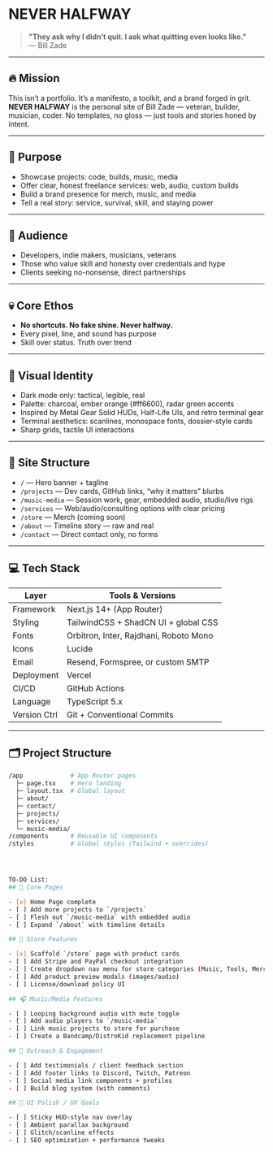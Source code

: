 # NEVER HALFWAY

> **"They ask why I didn’t quit. I ask what quitting even looks like."**  
> — Bill Zade

---

## 🔥 Mission

This isn’t a portfolio. It’s a manifesto, a toolkit, and a brand forged in grit.  
**NEVER HALFWAY** is the personal site of Bill Zade — veteran, builder, musician, coder. No templates, no gloss — just tools and stories honed by intent.

---

## 🧭 Purpose

- Showcase projects: code, builds, music, media  
- Offer clear, honest freelance services: web, audio, custom builds  
- Build a brand presence for merch, music, and media  
- Tell a real story: service, survival, skill, and staying power  

---

## 🎯 Audience

- Developers, indie makers, musicians, veterans  
- Those who value skill and honesty over credentials and hype  
- Clients seeking no-nonsense, direct partnerships  

---

## 💀 Core Ethos

- **No shortcuts. No fake shine. Never halfway.**  
- Every pixel, line, and sound has purpose  
- Skill over status. Truth over trend  

---

## 🎨 Visual Identity

- Dark mode only: tactical, legible, real  
- Palette: charcoal, ember orange (#ff6600), radar green accents  
- Inspired by Metal Gear Solid HUDs, Half-Life UIs, and retro terminal gear  
- Terminal aesthetics: scanlines, monospace fonts, dossier-style cards  
- Sharp grids, tactile UI interactions  

---

## 📐 Site Structure

- `/` — Hero banner + tagline  
- `/projects` — Dev cards, GitHub links, “why it matters” blurbs  
- `/music-media` — Session work, gear, embedded audio, studio/live rigs  
- `/services` — Web/audio/consulting options with clear pricing  
- `/store` — Merch (coming soon)  
- `/about` — Timeline story — raw and real  
- `/contact` — Direct contact only, no forms  

---

## 💻 Tech Stack

| Layer        | Tools & Versions                        |
|--------------|---------------------------------------|
| Framework    | Next.js 14+ (App Router)               |
| Styling      | TailwindCSS + ShadCN UI + global CSS  |
| Fonts        | Orbitron, Inter, Rajdhani, Roboto Mono|
| Icons        | Lucide                                |
| Email        | Resend, Formspree, or custom SMTP     |
| Deployment   | Vercel                                |
| CI/CD        | GitHub Actions                        |
| Language     | TypeScript 5.x                        |
| Version Ctrl | Git + Conventional Commits            |

---

## 🗂 Project Structure

```bash
/app             # App Router pages
  ├─ page.tsx    # Hero landing
  ├─ layout.tsx  # Global layout
  ├─ about/
  ├─ contact/
  ├─ projects/
  ├─ services/
  └─ music-media/
/components      # Reusable UI components
/styles          # Global styles (Tailwind + overrides)




TO-DO List:
## 🚧 Core Pages

- [x] Home Page complete
- [ ] Add more projects to `/projects`
- [ ] Flesh out `/music-media` with embedded audio
- [ ] Expand `/about` with timeline details

## 🛒 Store Features

- [x] Scaffold `/store` page with product cards
- [ ] Add Stripe and PayPal checkout integration
- [ ] Create dropdown nav menu for store categories (Music, Tools, Merch)
- [ ] Add product preview modals (images/audio)
- [ ] License/download policy UI

## 🎧 Music/Media Features

- [ ] Looping background audio with mute toggle
- [ ] Add audio players to `/music-media`
- [ ] Link music projects to store for purchase
- [ ] Create a Bandcamp/DistroKid replacement pipeline

## 📢 Outreach & Engagement

- [ ] Add testimonials / client feedback section
- [ ] Add footer links to Discord, Twitch, Patreon
- [ ] Social media link components + profiles
- [ ] Build blog system (with comments)

## 🧠 UI Polish / UX Goals

- [ ] Sticky HUD-style nav overlay
- [ ] Ambient parallax background
- [ ] Glitch/scanline effects
- [ ] SEO optimization + performance tweaks

